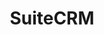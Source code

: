 ---
draft: false
title: SuiteCRM
content:
  id: suitecrm
  name: SuiteCRM
  logo: /images/applications/crm-erp/suitecrm/logo.png
  website: https://suitecrm.com/
  iframe_website: /website-iframe/applications/crm-erp/suitecrm
  dashboardImage: /images/applications/crm-erp/suitecrm/screenshot-1.png
  short_description: SuiteCRM is an open source Customer Relationship Management (CRM) software solution that provides a 360-degree view of your customers and business.
  description: SuiteCRM is the award winning Customer Relationship Management application. Making it easy for your Sales, Marketing and Customer Service departments to discover key information that will help you grow, retain and delight your customers.
  features:
    - title: Sales
      description: Improve sales and grow your pipeline with our sales automation modules. Model your sales process using our tools to increase lead conversion rates, send personalised quotes and prioritise which opportunities you should be pursuing next.
    - title: Marketing
      description: Use our CRM to grow your brand awareness. Use custom fields to model your personas and successfully segment your data using our Target Lists module. Create engaging campaigns to send marketing content and automate marketing tasks.
    - title: Reports
      description: Our Reports module allows users to build, generate and manage reports based on real time data. Teams can gather data from any module within your CRM to generate reports that will display vital information for your business in real-time.
    - title: Dashboard
      description: Monitor the business data that is important to you at a glance, with personalised real-time dashboards for you and your users.
  screenshots:
    - /images/applications/crm-erp/suitecrm/screenshot-1.png
    - /images/applications/crm-erp/suitecrm/screenshot-2.png
---